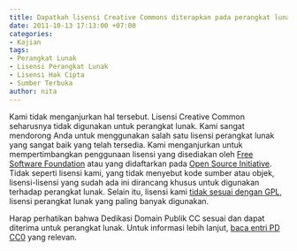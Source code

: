 ```yaml
---
title: Dapatkah lisensi Creative Commons diterapkan pada perangkat lunak?
date: 2011-10-13 17:13:00 +07:00
categories:
- Kajian
tags:
- Perangkat Lunak
- Lisensi Perangkat Lunak
- Lisensi Hak Cipta
- Sumber Terbuka
author: nita
---
```


Kami tidak menganjurkan hal tersebut. Lisensi Creative Common seharusnya tidak digunakan untuk perangkat lunak. Kami sangat mendorong Anda untuk menggunakan salah satu lisensi perangkat lunak yang sangat baik yang telah tersedia. Kami menganjurkan untuk mempertimbangkan penggunaan lisensi yang disediakan oleh [Free Software Foundation](http://www.fsf.org/) atau yang didaftarkan pada [Open Source Initiative](http://www.opensource.org/). Tidak seperti lisensi kami, yang tidak menyebut kode sumber atau objek, lisensi-lisensi yang sudah ada ini dirancang khusus untuk digunakan terhadap perangkat lunak. Selain itu, lisensi kami [tidak sesuai dengan GPL](http://www.dwheeler.com/essays/gpl-compatible.html), lisensi perangkat lunak yang paling banyak digunakan.

Harap perhatikan bahwa Dedikasi Domain Publik CC sesuai dan dapat diterima untuk perangkat lunak. Untuk informasi lebih lanjut, [baca entri PD CC0](http://wiki.creativecommons.or.id/CC0_FAQ#May_I_apply_CC0_to_computer_software.3F_If_so.2C_is_there_a_recommended_implementation.3F) yang relevan.